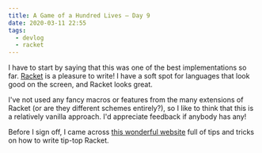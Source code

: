 ```yaml
---
title: A Game of a Hundred Lives — Day 9
date: 2020-03-11 22:55
tags:
  - devlog
  - racket
---
```


I have to start by saying that this was one of the best implementations so far.
[Racket][2] is a pleasure to write! I have a soft spot for languages that look
good on the screen, and Racket looks great.

I've not used any fancy macros or features from the many extensions of Racket
(or are they different schemes entirely?), so I like to think that this is a
relatively vanilla approach. I'd appreciate feedback if anybody has any!

Before I sign off, I came across [this wonderful website][1] full of tips and
tricks on how to write tip-top Racket.

[1]: https://beautifulracket.com/
[2]: https://github.com/iainreid820/game-of-life/blob/master/racket/main.rkt
